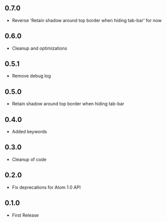 ## 0.7.0
* Reverse 'Retain shadow around top border when hiding tab-bar' for now

## 0.6.0
* Cleanup and optimizations

## 0.5.1
* Remove debug log

## 0.5.0
* Retain shadow around top border when hiding tab-bar

## 0.4.0
* Added keywords

## 0.3.0
* Cleanup of code

## 0.2.0
* Fix deprecations for Atom 1.0 API

## 0.1.0
* First Release
